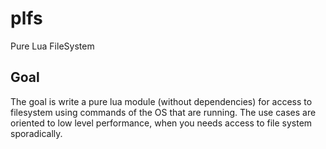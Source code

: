 # plfs

Pure Lua FileSystem

## Goal

The goal is write a pure lua module (without dependencies) for access to
filesystem using commands of the OS that are running. The use cases are
oriented to low level performance, when you needs access to file system
sporadically.
